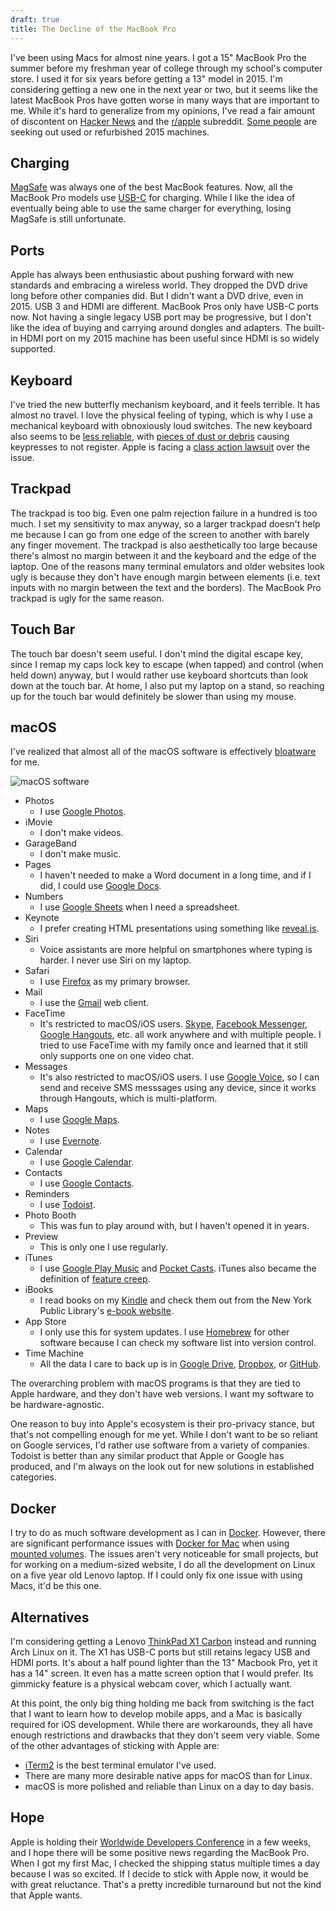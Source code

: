 ```yaml
---
draft: true
title: The Decline of the MacBook Pro
---
```


I've been using Macs for almost nine years. I got a 15" MacBook Pro the summer
before my freshman year of college through my school's computer store. I used
it for six years before getting a 13" model in 2015. I'm considering getting a
new one in the next year or two, but it seems like the latest MacBook Pros have
gotten worse in many ways that are important to me. While it's hard to
generalize from my opinions, I've read a fair amount of discontent on [Hacker
News](https://news.ycombinator.com/) and the
[r/apple](https://www.reddit.com/r/apple/) subreddit. [Some
people](https://marco.org/2017/11/14/best-laptop-ever) are seeking out used or
refurbished 2015 machines.

## Charging

[MagSafe](https://en.wikipedia.org/wiki/MagSafe) was always one of the best
MacBook features. Now, all the MacBook Pro models use
[USB-C](https://en.wikipedia.org/wiki/USB-C) for charging. While I like the
idea of eventually being able to use the same charger for everything, losing
MagSafe is still unfortunate.

## Ports

Apple has always been enthusiastic about pushing forward with new standards and
embracing a wireless world. They dropped the DVD drive long before other
companies did. But I didn't want a DVD drive, even in 2015. USB 3 and HDMI are
different. MacBook Pros only have USB-C ports now. Not having a single legacy
USB port may be progressive, but I don't like the idea of buying and carrying
around dongles and adapters. The built-in HDMI port on my 2015 machine has been
useful since HDMI is so widely supported.

## Keyboard

I've tried the new butterfly mechanism keyboard, and it feels terrible. It has
almost no travel. I love the physical feeling of typing, which is why I use a
mechanical keyboard with obnoxiously loud switches. The new keyboard also seems
to be [less
reliable](https://theoutline.com/post/2402/the-new-macbook-keyboard-is-ruining-my-life),
with [pieces of dust or
debris](https://arstechnica.com/gadgets/2018/05/report-butterfly-macbook-pro-keyboards-require-more-frequent-more-expensive-repairs/)
causing keypresses to not register. Apple is facing a [class action
lawsuit](https://www.engadget.com/2018/05/12/apple-faces-class-action-lawsuit-over-macbook-keyboards/)
over the issue.

## Trackpad

The trackpad is too big. Even one palm rejection failure in a hundred is too
much. I set my sensitivity to max anyway, so a larger trackpad doesn't help me
because I can go from one edge of the screen to another with barely any finger
movement. The trackpad is also aesthetically too large because there's almost
no margin between it and the keyboard and the edge of the laptop. One of the
reasons many terminal emulators and older websites look ugly is because they
don't have enough margin between elements (i.e. text inputs with no margin
between the text and the borders). The MacBook Pro trackpad is ugly for the
same reason.

## Touch Bar

The touch bar doesn't seem useful. I don't mind the digital escape key, since I
remap my caps lock key to escape (when tapped) and control (when held down)
anyway, but I would rather use keyboard shortcuts than look down at the touch
bar. At home, I also put my laptop on a stand, so reaching up for the touch bar
would definitely be slower than using my mouse.

## macOS

I've realized that almost all of the macOS software is effectively [bloatware](https://en.wikipedia.org/wiki/Software_bloat#Bloatware) for me.

![macOS software](https://i.imgur.com/IO6AQCf.png)

* Photos
    * I use [Google Photos](https://www.google.com/photos/about/).
* iMovie
    * I don't make videos.
* GarageBand
    * I don't make music.
* Pages
    * I haven't needed to make a Word document in a long time, and if I did, I could use [Google Docs](https://www.google.com/docs/about/).
* Numbers
    * I use [Google Sheets](https://www.google.com/sheets/about/) when I need a spreadsheet.
* Keynote
    * I prefer creating HTML presentations using something like [reveal.js](https://revealjs.com/).
* Siri
    * Voice assistants are more helpful on smartphones where typing is harder. I never use Siri on my laptop.
* Safari
    * I use [Firefox](https://www.mozilla.org/en-US/firefox/) as my primary browser.
* Mail
    * I use the [Gmail](https://www.google.com/gmail/about/) web client.
* FaceTime
    * It's restricted to macOS/iOS users. [Skype](https://www.skype.com/), [Facebook Messenger](https://www.messenger.com/), [Google Hangouts](https://hangouts.google.com/), etc. all work anywhere and with multiple people. I tried to use FaceTime with my family once and learned that it still only supports one on one video chat.
* Messages
    * It's also restricted to macOS/iOS users. I use [Google Voice](https://www.google.com/voice), so I can send and receive SMS messsages using any device, since it works through Hangouts, which is multi-platform.
* Maps
    * I use [Google Maps](https://www.google.com/maps).
* Notes
    * I use [Evernote](https://www.evernote.com).
* Calendar
    * I use [Google Calendar](https://www.google.com/calendar/about/).
* Contacts
    * I use [Google Contacts](https://www.google.com/contacts/).
* Reminders
    * I use [Todoist](https://todoist.com).
* Photo Booth
    * This was fun to play around with, but I haven't opened it in years.
* Preview
    * This is only one I use regularly.
* iTunes
    * I use [Google Play Music](https://play.google.com/music/) and [Pocket Casts](https://www.shiftyjelly.com/pocketcasts/). iTunes also became the definition of [feature creep](https://en.wikipedia.org/wiki/Feature_creep).
* iBooks
    * I read books on my [Kindle](https://en.wikipedia.org/wiki/Amazon_Kindle) and check them out from the New York Public Library's [e-book website](https://nypl.overdrive.com/).
* App Store
    * I only use this for system updates. I use [Homebrew](https://caskroom.github.io/) for other software because I can check my software list into version control.
* Time Machine
    * All the data I care to back up is in [Google Drive](https://www.google.com/drive/), [Dropbox](https://www.dropbox.com/), or [GitHub](https://github.com/).

The overarching problem with macOS programs is that they are tied to Apple
hardware, and they don't have web versions. I want my software to be
hardware-agnostic.

One reason to buy into Apple's ecosystem is their pro-privacy stance, but
that's not compelling enough for me yet. While I don't want to be so reliant on
Google services, I'd rather use software from a variety of companies. Todoist
is better than any similar product that Apple or Google has produced, and I'm
always on the look out for new solutions in established categories.

## Docker

I try to do as much software development as I can in
[Docker](https://www.docker.com/). However, there are significant performance
issues with [Docker for Mac](https://www.docker.com/docker-mac) when using
[mounted volumes](https://github.com/docker/for-mac/issues/77). The issues
aren't very noticeable for small projects, but for working on a medium-sized
website, I do all the development on Linux on a five year old Lenovo laptop.
If I could only fix one issue with using Macs, it'd be this one.

## Alternatives

I'm considering getting a Lenovo [ThinkPad X1
Carbon](https://en.wikipedia.org/wiki/ThinkPad_X1_Carbon) instead and running
Arch Linux on it. The X1 has USB-C ports but still retains legacy USB and HDMI
ports. It's about a half pound lighter than the 13" Macbook Pro, yet it has a
14" screen. It even has a matte screen option that I would prefer. Its gimmicky
feature is a physical webcam cover, which I actually want.

At this point, the only big thing holding me back from switching is the fact
that I want to learn how to develop mobile apps, and a Mac is basically
required for iOS development. While there are workarounds, they all have enough
restrictions and drawbacks that they don't seem very viable. Some of the other
advantages of sticking with Apple are:

* [iTerm2](https://iterm2.com/) is the best terminal emulator I've used.
* There are many more desirable native apps for macOS than for Linux.
* macOS is more polished and reliable than Linux on a day to day basis.

## Hope

Apple is holding their [Worldwide Developers
Conference](https://en.wikipedia.org/wiki/Apple_Worldwide_Developers_Conference)
in a few weeks, and I hope there will be some positive news regarding the
MacBook Pro. When I got my first Mac, I checked the shipping status multiple
times a day because I was so excited. If I decide to stick with Apple now, it
would be with great reluctance. That's a pretty incredible turnaround but not
the kind that Apple wants.
